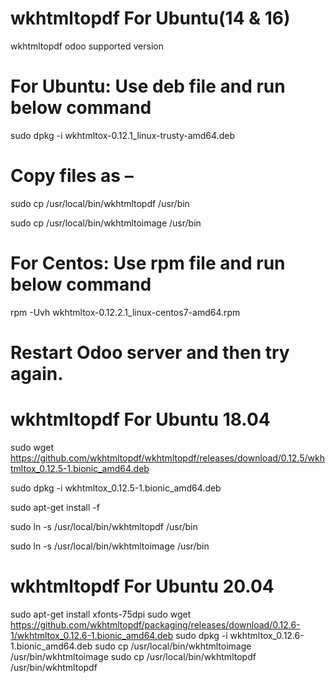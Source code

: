 # wkhtmltopdf For Ubuntu(14 & 16)
wkhtmltopdf odoo supported version

# For Ubuntu: Use deb file and run below command
sudo dpkg -i wkhtmltox-0.12.1_linux-trusty-amd64.deb

# Copy files as –
sudo cp /usr/local/bin/wkhtmltopdf /usr/bin

sudo cp /usr/local/bin/wkhtmltoimage /usr/bin


# For Centos: Use rpm file and run below command
rpm -Uvh wkhtmltox-0.12.2.1_linux-centos7-amd64.rpm

# Restart Odoo server and then try again.

# wkhtmltopdf For Ubuntu 18.04

sudo wget https://github.com/wkhtmltopdf/wkhtmltopdf/releases/download/0.12.5/wkhtmltox_0.12.5-1.bionic_amd64.deb

sudo dpkg -i wkhtmltox_0.12.5-1.bionic_amd64.deb

sudo apt-get install -f

sudo ln -s /usr/local/bin/wkhtmltopdf /usr/bin

sudo ln -s /usr/local/bin/wkhtmltoimage /usr/bin

# wkhtmltopdf For Ubuntu 20.04

sudo apt-get install xfonts-75dpi
sudo wget https://github.com/wkhtmltopdf/packaging/releases/download/0.12.6-1/wkhtmltox_0.12.6-1.bionic_amd64.deb
sudo dpkg -i wkhtmltox_0.12.6-1.bionic_amd64.deb
sudo cp /usr/local/bin/wkhtmltoimage  /usr/bin/wkhtmltoimage
sudo cp /usr/local/bin/wkhtmltopdf  /usr/bin/wkhtmltopdf
